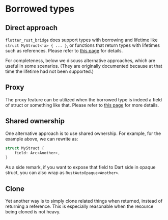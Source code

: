 # Borrowed types

## Direct approach

`flutter_rust_bridge` does support types with borrowing and lifetime like `struct MyStruct<'a> { ... }`,
or functions that return types with lifetimes such as references.
Please refer to [this page](../types/arbitrary/rust-auto-opaque/lifetime) for details.

For completeness, below we discuss alternative approaches, which are useful in some scenarios.
(They are originally documented because at that time the lifetime had not been supported.)

## Proxy

The proxy feature can be utilized when the borrowed type is indeed a field of struct or something like that.
Please refer to [this page](../miscellaneous/proxy) for more details.

## Shared ownership

One alternative approach is to use shared ownership.
For example, for the example above, we can rewrite as:

```rust
struct MyStruct {
    field: Arc<Another>,
}
```

As a side remark, if you want to expose that field to Dart side in opaque struct,
you can also wrap as `RustAutoOpaque<Another>`.

## Clone

Yet another way is to simply clone related things when returned, instead of returning a reference.
This is especially reasonable when the resource being cloned is not heavy.

